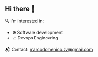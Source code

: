 ## Hi there 👋

🔍 I'm interested in:
- ⚙️ Software development
- 📈 Devops Engineering
  
📬 Contact:
 [marcodomenico.zv@gmail.com](mailto:marcodomenico.zv@gmail.com)


